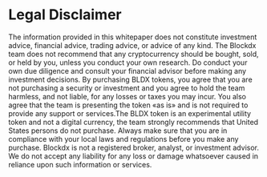 # Legal Disclaimer

The information provided in this whitepaper does not constitute investment advice, financial advice, trading advice, or advice of any kind. The Blockdx team does not recommend that any cryptocurrency should be bought, sold, or held by you, unless you conduct your own research. Do conduct your own due diligence and consult your financial advisor before making any investment decisions. By purchasing BLDX tokens, you agree that you are not purchasing a security or investment and you agree to hold the team harmless, and not liable, for any losses or taxes you may incur. You also agree that the team is presenting the token «as is» and is not required to provide any support or services.The BLDX token is an experimental utility token and not a digital currency, the team strongly recommends that United States persons do not purchase. Always make sure that you are in compliance with your local laws and regulations before you make any purchase. Blockdx is not a registered broker, analyst, or investment advisor. We do not accept any liability for any loss or damage whatsoever caused in reliance upon such information or services.
